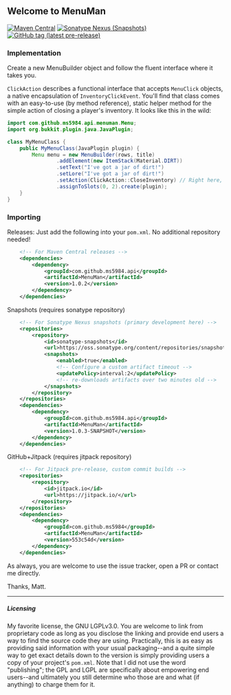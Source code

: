 ## Welcome to MenuMan
[![Maven Central](https://img.shields.io/maven-central/v/com.github.ms5984.api/MenuMan)](https://oss.sonatype.org/#nexus-search;quick~MenuMan)
[![Sonatype Nexus (Snapshots)](https://img.shields.io/nexus/s/com.github.ms5984.api/MenuMan?server=https%3A%2F%2Foss.sonatype.org)](https://oss.sonatype.org/#nexus-search;quick~MenuMan)
[![GitHub tag (latest pre-release)](https://img.shields.io/github/v/tag/ms5984/MenuMan?include_prereleases)](https://github.com/ms5984/MenuMan/releases)

### Implementation
Create a new MenuBuilder object and follow the fluent interface where it takes you.

`ClickAction` describes a functional interface that accepts `MenuClick` objects,
a native encapsulation of `InventoryClickEvent`. You'll find that class comes with
an easy-to-use (by method reference), static helper method for the simple action of
closing a player's inventory. It looks like this in the wild:

```java
import com.github.ms5984.api.menuman.Menu;
import org.bukkit.plugin.java.JavaPlugin;

class MyMenuClass {
    public MyMenuClass(JavaPlugin plugin) {
        Menu menu = new MenuBuilder(rows, title)
                .addElement(new ItemStack(Material.DIRT))
                .setText("I've got a jar of dirt!")
                .setLore("I've got a jar of dirt!")
                .setAction(ClickAction::CloseInventory) // Right here, it's a beaut.
                .assignToSlots(0, 2).create(plugin);
    }
}
```

### Importing
Releases: Just add the following into your `pom.xml`. No additional repository needed!
```xml
    <!-- For Maven Central releases -->
    <dependencies>
        <dependency>
            <groupId>com.github.ms5984.api</groupId>
            <artifactId>MenuMan</artifactId>
            <version>1.0.2</version>
        </dependency>
    </dependencies>
```
Snapshots (requires sonatype repository)
```xml
    <!-- For Sonatype Nexus snapshots (primary development here) -->
    <repositories>
        <repository>
            <id>sonatype-snapshots</id>
            <url>https://oss.sonatype.org/content/repositories/snapshots/</url>
            <snapshots>
                <enabled>true</enabled>
                <!-- Configure a custom artifact timeout -->
                <updatePolicy>interval:2</updatePolicy>
                <!-- re-downloads artifacts over two minutes old -->
            </snapshots>
        </repository>
    </repositories>
    <dependencies>
        <dependency>
            <groupId>com.github.ms5984.api</groupId>
            <artifactId>MenuMan</artifactId>
            <version>1.0.3-SNAPSHOT</version>
        </dependency>
    </dependencies>
```
GitHub+Jitpack (requires jitpack repository)
```xml
    <!-- For Jitpack pre-release, custom commit builds -->
    <repositories>
        <repository>
            <id>jitpack.io</id>
            <url>https://jitpack.io/</url>
        </repository>
    </repositories>
    <dependencies>
        <dependency>
            <groupId>com.github.ms5984</groupId>
            <artifactId>MenuMan</artifactId>
            <version>553c54d</version>
        </dependency>
    </dependencies>
```

As always, you are welcome to use the issue tracker, open a PR or contact me directly.

Thanks, Matt.



---
##### Licensing
My favorite license, the GNU LGPLv3.0. You are welcome to link from proprietary code as
long as you disclose the linking and provide end users a way to find the source code
they are using. Practically, this is as easy as providing said information with your
usual packaging--and a quite simple way to get exact details down to the version is
simply providing users a copy of your project's `pom.xml`. Note that I did not use
the word "publishing"; the GPL and LGPL are specifically about empowering end users--and
ultimately you still determine who those are and what (if anything) to charge them for
it.
